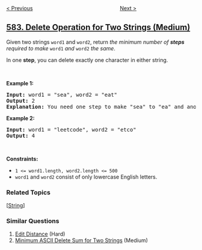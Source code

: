 <!--|This file generated by command(leetcode description); DO NOT EDIT.    |-->
<!--+----------------------------------------------------------------------+-->
<!--|@author    openset <openset.wang@gmail.com>                           |-->
<!--|@link      https://github.com/openset                                 |-->
<!--|@home      https://github.com/openset/leetcode                        |-->
<!--+----------------------------------------------------------------------+-->

[< Previous](../kill-process "Kill Process")
　　　　　　　　　　　　　　　　
[Next >](../find-customer-referee "Find Customer Referee")

## [583. Delete Operation for Two Strings (Medium)](https://leetcode.com/problems/delete-operation-for-two-strings "两个字符串的删除操作")

<p>Given two strings <code>word1</code> and <code>word2</code>, return <em>the minimum number of <strong>steps</strong> required to make</em> <code>word1</code> <em>and</em> <code>word2</code> <em>the same</em>.</p>

<p>In one <strong>step</strong>, you can delete exactly one character in either string.</p>

<p>&nbsp;</p>
<p><strong>Example 1:</strong></p>

<pre>
<strong>Input:</strong> word1 = &quot;sea&quot;, word2 = &quot;eat&quot;
<strong>Output:</strong> 2
<strong>Explanation:</strong> You need one step to make &quot;sea&quot; to &quot;ea&quot; and another step to make &quot;eat&quot; to &quot;ea&quot;.
</pre>

<p><strong>Example 2:</strong></p>

<pre>
<strong>Input:</strong> word1 = &quot;leetcode&quot;, word2 = &quot;etco&quot;
<strong>Output:</strong> 4
</pre>

<p>&nbsp;</p>
<p><strong>Constraints:</strong></p>

<ul>
	<li><code>1 &lt;= word1.length, word2.length &lt;= 500</code></li>
	<li><code>word1</code> and <code>word2</code> consist of only lowercase English letters.</li>
</ul>

### Related Topics
  [[String](../../tag/string/README.md)]

### Similar Questions
  1. [Edit Distance](../edit-distance) (Hard)
  1. [Minimum ASCII Delete Sum for Two Strings](../minimum-ascii-delete-sum-for-two-strings) (Medium)
